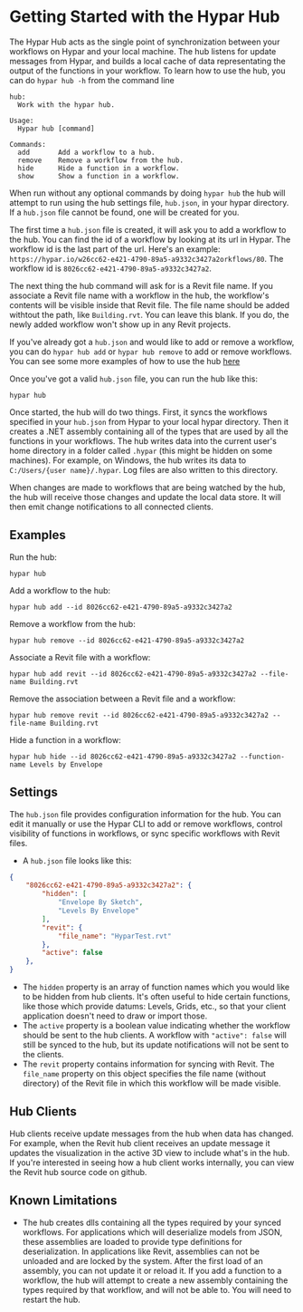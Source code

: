 # Getting Started with the Hypar Hub
The Hypar Hub acts as the single point of synchronization between your workflows on Hypar and your local machine. The hub listens for update messages from Hypar, and builds a local cache of data representating the output of the functions in your workflow. To learn how to use the hub, you can do `hypar hub -h` from the command line
```
hub:
  Work with the hypar hub.

Usage:
  Hypar hub [command]

Commands:
  add       Add a workflow to a hub.
  remove    Remove a workflow from the hub.
  hide      Hide a function in a workflow.
  show      Show a function in a workflow.
```
When run without any optional commands by doing `hypar hub` the hub will attempt to run using the hub settings file, `hub.json`, in your hypar directory. If a `hub.json` file cannot be found, one will be created for you. 

The first time a `hub.json` file is created, it will ask you to add a workflow to the hub. You can find the id of a workflow by looking at its url in Hypar. The workflow id is the last part of the url. Here's an example: `https://hypar.io/w26cc62-e421-4790-89a5-a9332c3427a2orkflows/80`. The workflow id is `8026cc62-e421-4790-89a5-a9332c3427a2`.

The next thing the hub command will ask for is a Revit file name. If you associate a Revit file name with a workflow in the hub, the workflow's contents will be visible inside that Revit file. The file name should be added withtout the path, like `Building.rvt`. You can leave this blank. If you do, the newly added workflow won't show up in any Revit projects.

If you've already got a `hub.json` and would like to add or remove a workflow, you can do `hypar hub add` or `hypar hub remove` to add or remove workflows. You can see some more examples of how to use the hub [here](#Examples)

Once you've got a valid `hub.json` file, you can run the hub like this:
```
hypar hub
```
Once started, the hub will do two things. First, it syncs the workflows specified in your `hub.json` from Hypar to your local hypar directory. Then it creates a .NET assembly containing all of the types that are used by all the functions in your workflows. The hub writes data into the current user's home directory in a folder called `.hypar` (this might be hidden on some machines). For example, on Windows, the hub writes its data to `C:/Users/{user name}/.hypar`. Log files are also written to this directory.

When changes are made to workflows that are being watched by the hub, the hub will receive those changes and update the local data store. It will then emit change notifications to all connected clients.

## Examples
Run the hub:
```
hypar hub
```
Add a workflow to the hub:
```
hypar hub add --id 8026cc62-e421-4790-89a5-a9332c3427a2
```
Remove a workflow from the hub:
```
hypar hub remove --id 8026cc62-e421-4790-89a5-a9332c3427a2
```
Associate a Revit file with a workflow:
```
hypar hub add revit --id 8026cc62-e421-4790-89a5-a9332c3427a2 --file-name Building.rvt
```
Remove the association between a Revit file and a workflow:
```
hypar hub remove revit --id 8026cc62-e421-4790-89a5-a9332c3427a2 --file-name Building.rvt
```
Hide a function in a workflow:
```
hypar hub hide --id 8026cc62-e421-4790-89a5-a9332c3427a2 --function-name Levels by Envelope
```

## Settings
The `hub.json` file provides configuration information for the hub. You can edit it manually or use the Hypar CLI to add or remove workflows, control visibility of functions in workflows, or sync specific workflows with Revit files.

- A `hub.json` file looks like this:
```json
{
    "8026cc62-e421-4790-89a5-a9332c3427a2": {
        "hidden": [
            "Envelope By Sketch",
            "Levels By Envelope"
        ],
        "revit": {
            "file_name": "HyparTest.rvt"
        },
        "active": false
    },
}
```
- The `hidden` property is an array of function names which you would like to be hidden from hub clients. It's often useful to hide certain functions, like those which provide datums: Levels, Grids, etc., so that your client application doesn't need to draw or import those.
- The `active` property is a boolean value indicating whether the workflow should be sent to the hub clients. A workflow with `"active": false` will still be synced to the hub, but its update notifications will not be sent to the clients.
- The `revit` property contains information for syncing with Revit. The `file_name` property on this object specifies the file name (without directory) of the Revit file in which this workflow will be made visible.

## Hub Clients
Hub clients receive update messages from the hub when data has changed. For example, when the Revit hub client receives an update message it updates the visualization in the active 3D view to include what's in the hub. If you're interested in seeing how a hub client works internally, you can view the Revit hub source code on github.

## Known Limitations
- The hub creates dlls containing all the types required by your synced workflows. For applications which will deserialize models from JSON, these assemblies are loaded to provide type definitions for deserialization. In applications like Revit, assemblies can not be unloaded and are locked by the system. After the first load of an assembly, you can not update it or reload it. If you add a function to a workflow, the hub will attempt to create a new assembly containing the types required by that workflow, and will not be able to. You will need to restart the hub.